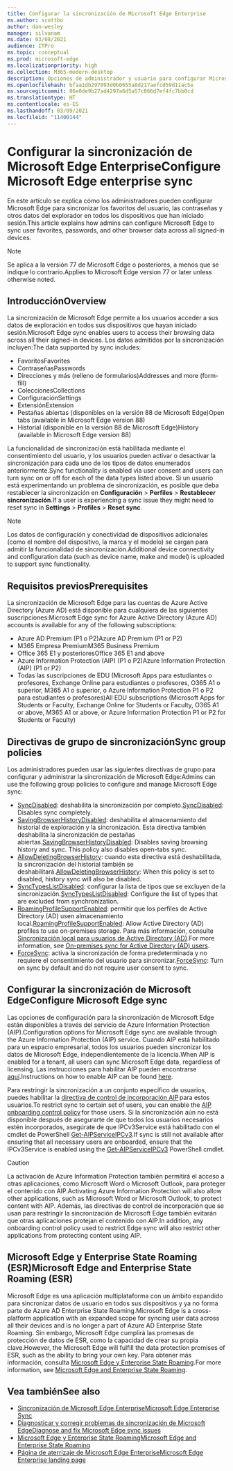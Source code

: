 ```yaml
---
title: Configurar la sincronización de Microsoft Edge Enterprise
ms.author: scottbo
author: dan-wesley
manager: silvanam
ms.date: 03/08/2021
audience: ITPro
ms.topic: conceptual
ms.prod: microsoft-edge
ms.localizationpriority: high
ms.collection: M365-modern-desktop
description: Opciones de administrador y usuario para configurar Microsoft Edge para sincronizar favoritos, contraseñas y otros datos del explorador.
ms.openlocfilehash: bfaa1db297093d0b0655a8d217aefcd59d11ac5e
ms.sourcegitcommit: 86e0de9b27ad4297a6d5a57c866d7ef4fc7bb0cd
ms.translationtype: HT
ms.contentlocale: es-ES
ms.lasthandoff: 03/09/2021
ms.locfileid: "11400144"
---
```

# <a name="configure-microsoft-edge-enterprise-sync"></a><span data-ttu-id="67828-103">Configurar la sincronización de Microsoft Edge Enterprise</span><span class="sxs-lookup"><span data-stu-id="67828-103">Configure Microsoft Edge enterprise sync</span></span>

<span data-ttu-id="67828-104">En este artículo se explica cómo los administradores pueden configurar Microsoft Edge para sincronizar los favoritos del usuario, las contraseñas y otros datos del explorador en todos los dispositivos que han iniciado sesión.</span><span class="sxs-lookup"><span data-stu-id="67828-104">This article explains how admins can configure Microsoft Edge to sync user favorites, passwords, and other browser data across all signed-in devices.</span></span>

> [!NOTE]
> <span data-ttu-id="67828-105">Se aplica a la versión 77 de Microsoft Edge o posteriores, a menos que se indique lo contrario.</span><span class="sxs-lookup"><span data-stu-id="67828-105">Applies to Microsoft Edge version 77 or later unless otherwise noted.</span></span>

## <a name="overview"></a><span data-ttu-id="67828-106">Introducción</span><span class="sxs-lookup"><span data-stu-id="67828-106">Overview</span></span>

<span data-ttu-id="67828-107">La sincronización de Microsoft Edge permite a los usuarios acceder a sus datos de exploración en todos sus dispositivos que hayan iniciado sesión.</span><span class="sxs-lookup"><span data-stu-id="67828-107">Microsoft Edge sync enables users to access their browsing data across all their signed-in devices.</span></span> <span data-ttu-id="67828-108">Los datos admitidos por la sincronización incluyen:</span><span class="sxs-lookup"><span data-stu-id="67828-108">The data supported by sync includes:</span></span>

- <span data-ttu-id="67828-109">Favoritos</span><span class="sxs-lookup"><span data-stu-id="67828-109">Favorites</span></span>
- <span data-ttu-id="67828-110">Contraseñas</span><span class="sxs-lookup"><span data-stu-id="67828-110">Passwords</span></span>
- <span data-ttu-id="67828-111">Direcciones y más (relleno de formularios)</span><span class="sxs-lookup"><span data-stu-id="67828-111">Addresses and more (form-fill)</span></span>
- <span data-ttu-id="67828-112">Colecciones</span><span class="sxs-lookup"><span data-stu-id="67828-112">Collections</span></span>
- <span data-ttu-id="67828-113">Configuración</span><span class="sxs-lookup"><span data-stu-id="67828-113">Settings</span></span>
- <span data-ttu-id="67828-114">Extensión</span><span class="sxs-lookup"><span data-stu-id="67828-114">Extension</span></span>
- <span data-ttu-id="67828-115">Pestañas abiertas (disponibles en la versión 88 de Microsoft Edge)</span><span class="sxs-lookup"><span data-stu-id="67828-115">Open tabs (available in Microsoft Edge version 88)</span></span>
- <span data-ttu-id="67828-116">Historial (disponible en la versión 88 de Microsoft Edge)</span><span class="sxs-lookup"><span data-stu-id="67828-116">History (available in Microsoft Edge version 88)</span></span>

<span data-ttu-id="67828-117">La funcionalidad de sincronización está habilitada mediante el consentimiento del usuario, y los usuarios pueden activar o desactivar la sincronización para cada uno de los tipos de datos enumerados anteriormente.</span><span class="sxs-lookup"><span data-stu-id="67828-117">Sync functionality is enabled via user consent and users can turn sync on or off for each of the data types listed above.</span></span> <span data-ttu-id="67828-118">Si un usuario está experimentando un problema de sincronización, es posible que deba restablecer la sincronización en **Configuración** > **Perfiles** > **Restablecer sincronización**.</span><span class="sxs-lookup"><span data-stu-id="67828-118">If a user is experiencing a sync issue they might need to reset sync in **Settings** > **Profiles** > **Reset sync**.</span></span>

> [!NOTE]
> <span data-ttu-id="67828-119">Los datos de configuración y conectividad de dispositivos adicionales (como el nombre del dispositivo, la marca y el modelo) se cargan para admitir la funcionalidad de sincronización.</span><span class="sxs-lookup"><span data-stu-id="67828-119">Additional device connectivity and configuration data (such as device name, make and model) is uploaded to support sync functionality.</span></span>

## <a name="prerequisites"></a><span data-ttu-id="67828-120">Requisitos previos</span><span class="sxs-lookup"><span data-stu-id="67828-120">Prerequisites</span></span>

<span data-ttu-id="67828-121">La sincronización de Microsoft Edge para las cuentas de Azure Active Directory (Azure AD) está disponible para cualquiera de las siguientes suscripciones:</span><span class="sxs-lookup"><span data-stu-id="67828-121">Microsoft Edge sync for Azure Active Directory (Azure AD) accounts is available for any of the following subscriptions:</span></span>

- <span data-ttu-id="67828-122">Azure AD Premium (P1 o P2)</span><span class="sxs-lookup"><span data-stu-id="67828-122">Azure AD Premium (P1 or P2)</span></span>
- <span data-ttu-id="67828-123">M365 Empresa Premium</span><span class="sxs-lookup"><span data-stu-id="67828-123">M365 Business Premium</span></span>
- <span data-ttu-id="67828-124">Office 365 E1 y posteriores</span><span class="sxs-lookup"><span data-stu-id="67828-124">Office 365 E1 and above</span></span>
- <span data-ttu-id="67828-125">Azure Information Protection (AIP) (P1 o P2)</span><span class="sxs-lookup"><span data-stu-id="67828-125">Azure Information Protection (AIP) (P1 or P2)</span></span>
- <span data-ttu-id="67828-126">Todas las suscripciones de EDU (Microsoft Apps para estudiantes o profesores, Exchange Online para estudiantes o profesores, O365 A1 o superior, M365 A1 o superior, o Azure Information Protection P1 o P2 para estudiantes o profesores)</span><span class="sxs-lookup"><span data-stu-id="67828-126">All EDU subscriptions (Microsoft Apps for Students or Faculty, Exchange Online for Students or Faculty, O365 A1 or above, M365 A1 or above, or Azure Information Protection P1 or P2 for Students or Faculty)</span></span>

## <a name="sync-group-policies"></a><span data-ttu-id="67828-127">Directivas de grupo de sincronización</span><span class="sxs-lookup"><span data-stu-id="67828-127">Sync group policies</span></span>

<span data-ttu-id="67828-128">Los administradores pueden usar las siguientes directivas de grupo para configurar y administrar la sincronización de Microsoft Edge:</span><span class="sxs-lookup"><span data-stu-id="67828-128">Admins can use the following group policies to configure and manage Microsoft Edge sync:</span></span>

- <span data-ttu-id="67828-129">[SyncDisabled](https://docs.microsoft.com/deployedge/microsoft-edge-policies#syncdisabled): deshabilita la sincronización por completo.</span><span class="sxs-lookup"><span data-stu-id="67828-129">[SyncDisabled](https://docs.microsoft.com/deployedge/microsoft-edge-policies#syncdisabled): Disables sync completely.</span></span>
- <span data-ttu-id="67828-130">[SavingBrowserHistoryDisabled](https://docs.microsoft.com/deployedge/microsoft-edge-policies#savingbrowserhistorydisabled): deshabilita el almacenamiento del historial de exploración y la sincronización. Esta directiva también deshabilita la sincronización de pestañas abiertas.</span><span class="sxs-lookup"><span data-stu-id="67828-130">[SavingBrowserHistoryDisabled](https://docs.microsoft.com/deployedge/microsoft-edge-policies#savingbrowserhistorydisabled): Disables saving browsing history and sync. This policy also disables open-tabs sync.</span></span>
- <span data-ttu-id="67828-131">[AllowDeletingBrowserHistory](https://docs.microsoft.com/deployedge/microsoft-edge-policies#allowdeletingbrowserhistory): cuando esta directiva está deshabilitada, la sincronización del historial también se deshabilitará.</span><span class="sxs-lookup"><span data-stu-id="67828-131">[AllowDeletingBrowserHistory](https://docs.microsoft.com/deployedge/microsoft-edge-policies#allowdeletingbrowserhistory): When this policy is set to disabled, history sync will also be disabled.</span></span>
- <span data-ttu-id="67828-132">[SyncTypesListDisabled](https://docs.microsoft.com/DeployEdge/microsoft-edge-policies#synctypeslistdisabled): configurar la lista de tipos que se excluyen de la sincronización.</span><span class="sxs-lookup"><span data-stu-id="67828-132">[SyncTypesListDisabled](https://docs.microsoft.com/DeployEdge/microsoft-edge-policies#synctypeslistdisabled): Configure the list of types that are excluded from synchronization.</span></span>
- <span data-ttu-id="67828-133">[RoamingProfileSupportEnabled](https://docs.microsoft.com/DeployEdge/microsoft-edge-policies#roamingprofilesupportenabled): permitir que los perfiles de Active Directory (AD) usen almacenamiento local.</span><span class="sxs-lookup"><span data-stu-id="67828-133">[RoamingProfileSupportEnabled](https://docs.microsoft.com/DeployEdge/microsoft-edge-policies#roamingprofilesupportenabled): Allow Active Directory (AD) profiles to use on-premises storage.</span></span> <span data-ttu-id="67828-134">Para más información, consulte [Sincronización local para usuarios de Active Directory (AD)](https://docs.microsoft.com/DeployEdge/microsoft-edge-on-premises-sync).</span><span class="sxs-lookup"><span data-stu-id="67828-134">For more information, see [On-premises sync for Active Directory (AD) users](https://docs.microsoft.com/DeployEdge/microsoft-edge-on-premises-sync).</span></span>
- <span data-ttu-id="67828-135">[ForceSync]( https://docs.microsoft.com/deployedge/microsoft-edge-policies#forcesync): activa la sincronización de forma predeterminada y no requiere el consentimiento del usuario para sincronizar.</span><span class="sxs-lookup"><span data-stu-id="67828-135">[ForceSync]( https://docs.microsoft.com/deployedge/microsoft-edge-policies#forcesync): Turn on sync by default and do not require user consent to sync.</span></span>  

## <a name="configure-microsoft-edge-sync"></a><span data-ttu-id="67828-136">Configurar la sincronización de Microsoft Edge</span><span class="sxs-lookup"><span data-stu-id="67828-136">Configure Microsoft Edge sync</span></span>

<span data-ttu-id="67828-137">Las opciones de configuración para la sincronización de Microsoft Edge están disponibles a través del servicio de Azure Information Protection (AIP).</span><span class="sxs-lookup"><span data-stu-id="67828-137">Configuration options for Microsoft Edge sync are available through the Azure Information Protection (AIP) service.</span></span> <span data-ttu-id="67828-138">Cuando AIP está habilitado para un espacio empresarial, todos los usuarios pueden sincronizar los datos de Microsoft Edge, independientemente de la licencia.</span><span class="sxs-lookup"><span data-stu-id="67828-138">When AIP is enabled for a tenant, all users can sync Microsoft Edge data, regardless of licensing.</span></span> <span data-ttu-id="67828-139">Las instrucciones para habilitar AIP pueden encontrarse [aquí](https://docs.microsoft.com/azure/information-protection/activate-office365).</span><span class="sxs-lookup"><span data-stu-id="67828-139">Instructions on how to enable AIP can be found [here](https://docs.microsoft.com/azure/information-protection/activate-office365).</span></span>

<span data-ttu-id="67828-140">Para restringir la sincronización a un conjunto específico de usuarios, puedes habilitar la [directiva de control de incorporación AIP](https://docs.microsoft.com/powershell/module/aipservice/set-aipserviceonboardingcontrolpolicy?view=azureipps&preserve-view=true) para estos usuarios.</span><span class="sxs-lookup"><span data-stu-id="67828-140">To restrict sync to certain set of users, you can enable the [AIP onboarding control policy](https://docs.microsoft.com/powershell/module/aipservice/set-aipserviceonboardingcontrolpolicy?view=azureipps&preserve-view=true) for those users.</span></span> <span data-ttu-id="67828-141">Si la sincronización aún no está disponible después de asegurarte de que todos los usuarios necesarios estén incorporados, asegúrate de que IPCv3Service está habilitado con el cmdlet de PowerShell [Get-AIPServiceIPCv3](https://docs.microsoft.com/powershell/module/aipservice/get-aipserviceipcv3?view=azureipps&preserve-view=true).</span><span class="sxs-lookup"><span data-stu-id="67828-141">If sync is still not available after ensuring that all necessary users are onboarded, ensure that the IPCv3Service is enabled using the [Get-AIPServiceIPCv3](https://docs.microsoft.com/powershell/module/aipservice/get-aipserviceipcv3?view=azureipps&preserve-view=true)  PowerShell cmdlet.</span></span>

> [!CAUTION]
> <span data-ttu-id="67828-142">La activación de Azure Information Protection también permitirá el acceso a otras aplicaciones, como Microsoft Word o Microsoft Outlook, para proteger el contenido con AIP.</span><span class="sxs-lookup"><span data-stu-id="67828-142">Activating Azure Information Protection will also allow other applications, such as Microsoft Word or Microsoft Outlook, to protect content with AIP.</span></span> <span data-ttu-id="67828-143">Además, las directivas de control de incorporación que se usan para restringir la sincronización de Microsoft Edge también evitarán que otras aplicaciones protejan el contenido con AIP.</span><span class="sxs-lookup"><span data-stu-id="67828-143">In addition, any onboarding control policy used to restrict Edge sync will also restrict other applications from protecting content using AIP.</span></span>

## <a name="microsoft-edge-and-enterprise-state-roaming-esr"></a><span data-ttu-id="67828-144">Microsoft Edge y Enterprise State Roaming (ESR)</span><span class="sxs-lookup"><span data-stu-id="67828-144">Microsoft Edge and Enterprise State Roaming (ESR)</span></span>

<span data-ttu-id="67828-145">Microsoft Edge es una aplicación multiplataforma con un ámbito expandido para sincronizar datos de usuario en todos sus dispositivos y ya no forma parte de Azure AD Enterprise State Roaming.</span><span class="sxs-lookup"><span data-stu-id="67828-145">Microsoft Edge is a cross-platform application with an expanded scope for syncing user data across all their devices and is no longer a part of Azure AD Enterprise State Roaming.</span></span> <span data-ttu-id="67828-146">Sin embargo, Microsoft Edge cumplirá las promesas de protección de datos de ESR, como la capacidad de crear su propia clave.</span><span class="sxs-lookup"><span data-stu-id="67828-146">However, the Microsoft Edge will fulfill the data protection promises of ESR, such as the ability to bring your own key.</span></span> <span data-ttu-id="67828-147">Para obtener más información, consulta [Microsoft Edge y Enterprise State Roaming](microsoft-edge-enterprise-state-roaming.md).</span><span class="sxs-lookup"><span data-stu-id="67828-147">For more information, see [Microsoft Edge and Enterprise State Roaming](microsoft-edge-enterprise-state-roaming.md).</span></span>

## <a name="see-also"></a><span data-ttu-id="67828-148">Vea también</span><span class="sxs-lookup"><span data-stu-id="67828-148">See also</span></span>

- [<span data-ttu-id="67828-149">Sincronización de Microsoft Edge Enterprise</span><span class="sxs-lookup"><span data-stu-id="67828-149">Microsoft Edge Enterprise Sync</span></span>](microsoft-edge-enterprise-sync.md)
- [<span data-ttu-id="67828-150">Diagnosticar y corregir problemas de sincronización de Microsoft Edge</span><span class="sxs-lookup"><span data-stu-id="67828-150">Diagnose and fix Microsoft Edge sync issues</span></span>](microsoft-edge-troubleshoot-enterprise-sync.md)
- [<span data-ttu-id="67828-151">Microsoft Edge y Enterprise State Roaming</span><span class="sxs-lookup"><span data-stu-id="67828-151">Microsoft Edge and Enterprise State Roaming</span></span>](microsoft-edge-enterprise-state-roaming.md)
- [<span data-ttu-id="67828-152">Página de aterrizaje de Microsoft Edge Enterprise</span><span class="sxs-lookup"><span data-stu-id="67828-152">Microsoft Edge Enterprise landing page</span></span>](https://aka.ms/EdgeEnterprise)
